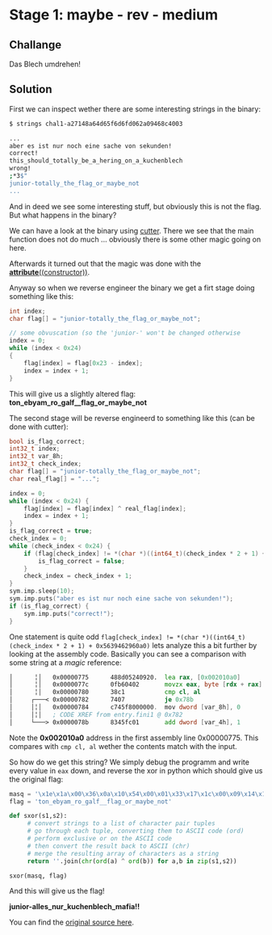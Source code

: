 # Stage 1: maybe - rev - medium

## Challange

Das Blech umdrehen!

## Solution

First we can inspect wether there are some interesting strings in the binary:

```sh
$ strings chal1-a27148a64d65f6d6fd062a09468c4003

...
aber es ist nur noch eine sache von sekunden!
correct!
this_should_totally_be_a_hering_on_a_kuchenblech
wrong!
;*3$"
junior-totally_the_flag_or_maybe_not
...
```

And in deed we see some interesting stuff, but obviously this is not the flag.
But what happens in the binary?

We can have a look at the binary using [cutter](https://github.com/radareorg/cutter).
There we see that the main function does not do much ... obviously there is some other magic going on here.

Afterwards it turned out that the magic was done with the [__attribute__((constructor))](https://stackoverflow.com/questions/2053029/how-exactly-does-attribute-constructor-work).

Anyway so when we reverse engineer the binary we get a firt stage doing
something like this:

```c
int index;
char flag[] = "junior-totally_the_flag_or_maybe_not";

// some obvuscation (so the 'junior-' won't be changed otherwise
index = 0;
while (index < 0x24)
{
    flag[index] = flag[0x23 - index];
    index = index + 1;
}
```

This will give us a slightly altered flag: **ton_ebyam_ro_galf__flag_or_maybe_not**

The second stage will be reverse engineerd to something like this (can be done with cutter):

```c
bool is_flag_correct;
int32_t index;
int32_t var_8h;
int32_t check_index;
char flag[] = "junior-totally_the_flag_or_maybe_not";
char real_flag[] = "...";

index = 0;
while (index < 0x24) {
    flag[index] = flag[index] ^ real_flag[index];
    index = index + 1;
}
is_flag_correct = true;
check_index = 0;
while (check_index < 0x24) {
    if (flag[check_index] != *(char *)((int64_t)(check_index * 2 + 1) + 0x5639462960a0)) {
        is_flag_correct = false;
    }
    check_index = check_index + 1;
}
sym.imp.sleep(10);
sym.imp.puts("aber es ist nur noch eine sache von sekunden!");
if (is_flag_correct) {
    sym.imp.puts("correct!");
}
```

One statement is quite odd `flag[check_index] != *(char *)((int64_t)(check_index * 2 + 1) + 0x5639462960a0)`
lets analyze this a bit further by looking at the assembly code.
Basically you can see a comparison with some string at a *magic* reference:

```asm
│      ╎│   0x00000775      488d05240920.  lea rax, [0x002010a0]
│      ╎│   0x0000077c      0fb60402       movzx eax, byte [rdx + rax]
│      ╎│   0x00000780      38c1           cmp cl, al
│     ┌───< 0x00000782      7407           je 0x78b
│     │╎│   0x00000784      c745f8000000.  mov dword [var_8h], 0
│     │╎│   ; CODE XREF from entry.fini1 @ 0x782
│     └───> 0x0000078b      8345fc01       add dword [var_4h], 1
```

Note the **0x002010a0** address in the first assembly line 0x00000775.
This compares with `cmp cl, al` wether the contents match with the input.

So how do we get this string? We simply debug the programm and write every value in `eax` down,
and reverse the xor in python which should give us the original flag:

```python
masq = '\x1e\x1a\x00\x36\x0a\x10\x54\x00\x01\x33\x17\x1c\x00\x09\x14\x1e\x39\x34\x2a\x05\x04\x04\x09\x3d\x03\x17\x3c\x05\x3e\x14\x03\x03\x36\x0f\x4e\x55'
flag = 'ton_ebyam_ro_galf__flag_or_maybe_not'

def sxor(s1,s2):
     # convert strings to a list of character pair tuples
     # go through each tuple, converting them to ASCII code (ord)
     # perform exclusive or on the ASCII code
     # then convert the result back to ASCII (chr)
     # merge the resulting array of characters as a string
     return ''.join(chr(ord(a) ^ ord(b)) for a,b in zip(s1,s2))

sxor(masq, flag)
```

And this will give us the flag!

**junior-alles_nur_kuchenblech_mafia!!**

You can find the [original source here](original_source.c).
